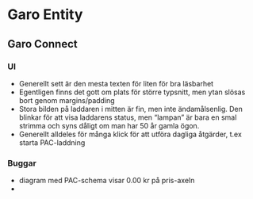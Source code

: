 # Garo Entity
## Garo Connect
### UI
- Generellt sett är den mesta texten för liten för bra läsbarhet
- Egentligen finns det gott om plats för större typsnitt, men ytan slösas bort genom margins/padding
- Stora bilden på laddaren i mitten är fin, men inte ändamålsenlig. Den blinkar för att visa laddarens status, men “lampan” är bara en smal strimma och syns dåligt om man har 50 år gamla ögon.
- Generellt alldeles för många klick för att utföra dagliga åtgärder, t.ex starta PAC-laddning

### Buggar
- diagram med PAC-schema visar 0.00 kr på pris-axeln
- 

